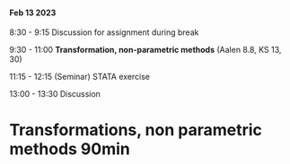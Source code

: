 #### Feb 13 2023

8:30 - 9:15 Discussion for assignment during break

9:30 - 11:00 **Transformation, non-parametric methods** (Aalen 8.8, KS 13, 30)

11:15 - 12:15 (Seminar) STATA exercise

13:00 - 13:30 Discussion 





# Transformations, non parametric methods 90min